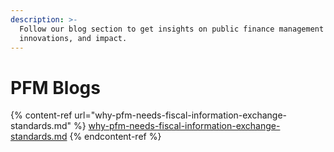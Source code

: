 ```yaml
---
description: >-
  Follow our blog section to get insights on public finance management systems,
  innovations, and impact.
---
```


# PFM Blogs

{% content-ref url="why-pfm-needs-fiscal-information-exchange-standards.md" %}
[why-pfm-needs-fiscal-information-exchange-standards.md](why-pfm-needs-fiscal-information-exchange-standards.md)
{% endcontent-ref %}
